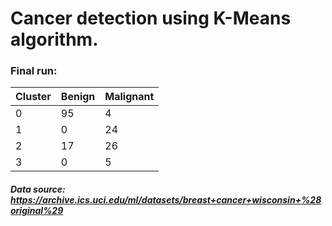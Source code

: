 # Cancer detection using K-Means algorithm. 
 
### Final run: 
| Cluster | Benign | Malignant |
|---------|--------|-----------|
| 0       | 95     | 4         |
| 1       | 0      | 24        |
| 2       | 17     | 26        |
| 3       | 0      | 5         |
  

##### Data source: https://archive.ics.uci.edu/ml/datasets/breast+cancer+wisconsin+%28original%29
